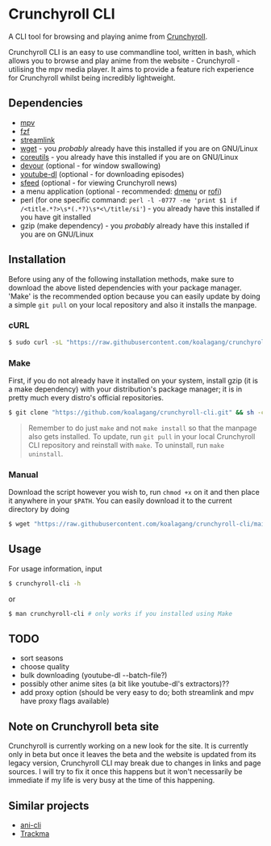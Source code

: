 # Crunchyroll CLI

A CLI tool for browsing and playing anime from [Crunchyroll](https://www.crunchyroll.com).

Crunchyroll CLI is an easy to use commandline tool, written in bash, which allows you to browse and play anime from the website - Crunchyroll - utilising the mpv media player. It aims to provide a feature rich experience for Crunchyroll whilst being incredibly lightweight.

## Dependencies

* [mpv](https://mpv.io/)
* [fzf](https://github.com/koalagang/crunchyroll-cli)
* [streamlink](https://streamlink.github.io/)
* [wget](https://www.gnu.org/software/wget/) - you *probably* already have this installed if you are on GNU/Linux
* [coreutils](https://www.gnu.org/software/coreutils/) - you already have this installed if you are on GNU/Linux
* [devour](https://github.com/salman-abedin/devour) (optional - for window swallowing)
* [youtube-dl](https://github.com/ytdl-org/youtube-dl) (optional - for downloading episodes)
* [sfeed](https://codemadness.org/sfeed-simple-feed-parser.html) (optional - for viewing Crunchyroll news)
* a menu application (optional - recommended: [dmenu](http://tools.suckless.org/dmenu/) or [rofi](https://github.com/davatorium/rofi))
* perl (for one specific command: `perl -l -0777 -ne 'print $1 if /<title.*?>\s*(.*?)\s*<\/title/si'`) - you already have this installed if you have git installed
* gzip (make dependency) - you *probably* already have this installed if you are on GNU/Linux

## Installation

Before using any of the following installation methods, make sure to download the above listed dependencies with your package manager. 'Make' is the recommended option because you can easily update by doing a simple `git pull` on your local repository and also it installs the manpage.

### cURL

```sh
$ sudo curl -sL "https://raw.githubusercontent.com/koalagang/crunchyroll-cli/main/crunchyroll-cli" -o /usr/bin/crunchyroll-cli
```

### Make
First, if you do not already have it installed on your system, install gzip (it is a make dependency) with your distribution's package manager; it is in pretty much every distro's official repositories.

```sh
$ git clone "https://github.com/koalagang/crunchyroll-cli.git" && sh -c 'cd crunchyroll-cli/ && make'
```
> Remember to do just `make` and not `make install` so that the manpage also gets installed. 
> To update, run `git pull` in your local Crunchyroll CLI repository and reinstall with `make`. 
> To uninstall, run `make uninstall`. 

### Manual

Download the script however you wish to, run `chmod +x` on it and then place it anywhere in your `$PATH`.
You can easily download it to the current directory by doing
```sh
$ wget "https://raw.githubusercontent.com/koalagang/crunchyroll-cli/main/crunchyroll-cli"
```

## Usage

For usage information, input
```sh
$ crunchyroll-cli -h
```
or
```sh
$ man crunchyroll-cli # only works if you installed using Make
```

## TODO

* sort seasons
* choose quality
* bulk downloading (youtube-dl --batch-file?)
* possibly other anime sites (a bit like youtube-dl's extractors)??
* add proxy option (should be very easy to do; both streamlink and mpv have proxy flags available)

## Note on Crunchyroll beta site

Crunchyroll is currently working on a new look for the site. It is currently only in beta but once it leaves the beta and the website is updated from its legacy version, Crunchyroll CLI may break due to changes in links and page sources. I will try to fix it once this happens but it won't necessarily be immediate if my life is very busy at the time of this happening.

## Similar projects

* [ani-cli](https://github.com/pystardust/ani-cli)
* [Trackma](https://github.com/z411/trackma)
